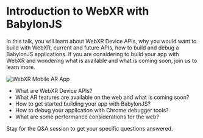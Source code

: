 # Introduction to WebXR with BabylonJS

In this talk, you will learn about WebXR Device APIs, why you would want to build with WebXR, current and future APIs, how to build and debug a BabylonJS applications. 
If you are considering to build your app with WebXR and wondering what is available and what is coming soon, join us to learn more. 

![WebXR Mobile AR App](https://media.giphy.com/media/dAQxWRbz4gHdat31ka/giphy.gif)

* What are WebXR Device APIs?
* What AR features are available on the web and what is coming soon?
* How to get started building your app with BabylonJS?
* How to debug your application with Chrome debugger tools?
* What are some performance considerations for the web?

Stay for the Q&A session to get your specific questions answered.
